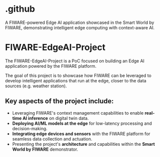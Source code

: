 # .github
A FIWARE-powered Edge AI application showcased in the Smart World by FIWARE, demonstrating intelligent edge computing with context-aware AI. 

# FIWARE-EdgeAI-Project

The FIWARE-EdgeAI-Project is a PoC focused on building an Edge AI application powered by the FIWARE platform. 

The goal of this project is to showcase how FIWARE can be leveraged to develop intelligent applications that run at the edge, closer to the data sources (e.g. weather station).

## Key aspects of the project include:

- Leveraging FIWARE's context management capabilities to enable **real-time AI inference** on digital twin data.
- **Deploying AI/ML models at the edge** for low-latency processing and decision-making.
- **Integrating edge devices and sensors** with the FIWARE platform for seamless data collection and actuation.
- Presenting the project's **architecture** and capabilities within the **Smart World by FIWARE** demonstrator. 

